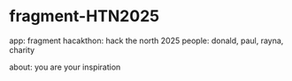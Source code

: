 # fragment-HTN2025
app: fragment
hacakthon: hack the north 2025
people: donald, paul, rayna, charity

about: you are your inspiration
